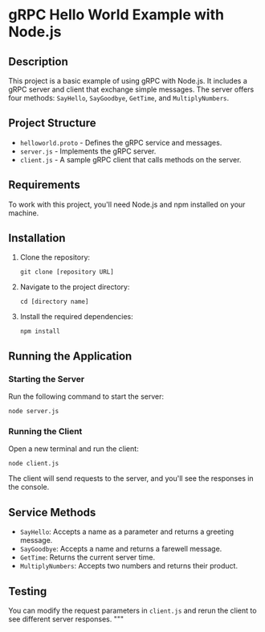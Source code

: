 # gRPC Hello World Example with Node.js

## Description

This project is a basic example of using gRPC with Node.js. It includes a gRPC server and client that exchange simple messages. The server offers four methods: `SayHello`, `SayGoodbye`, `GetTime`, and `MultiplyNumbers`.

## Project Structure

- `helloworld.proto` - Defines the gRPC service and messages.
- `server.js` - Implements the gRPC server.
- `client.js` - A sample gRPC client that calls methods on the server.

## Requirements

To work with this project, you'll need Node.js and npm installed on your machine.

## Installation

1. Clone the repository:
   ```
   git clone [repository URL]
   ```
2. Navigate to the project directory:
   ```
   cd [directory name]
   ```
3. Install the required dependencies:
   ```
   npm install
   ```

## Running the Application

### Starting the Server

Run the following command to start the server:

```
node server.js
```

### Running the Client

Open a new terminal and run the client:

```
node client.js
```

The client will send requests to the server, and you'll see the responses in the console.

## Service Methods

- `SayHello`: Accepts a name as a parameter and returns a greeting message.
- `SayGoodbye`: Accepts a name and returns a farewell message.
- `GetTime`: Returns the current server time.
- `MultiplyNumbers`: Accepts two numbers and returns their product.

## Testing

You can modify the request parameters in `client.js` and rerun the client to see different server responses.
"""

